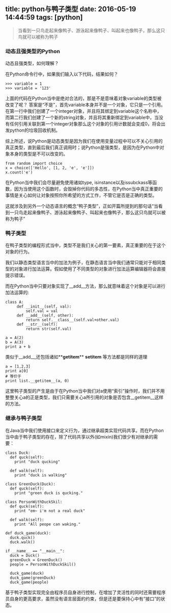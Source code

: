 title: python与鸭子类型
date: 2016-05-19 14:44:59
tags: [python]
---

> 当看到一只鸟走起来像鸭子、游泳起来像鸭子、叫起来也像鸭子，那么这只鸟就可以被称为鸭子

### 动态且强类型的Python

动态且强类型，如何理解？

在Python命令行中，如果我们输入以下代码，结果如何？

```
>>> variable = 1
>>> variable = '123'
```

上面的代码在Python当中是绝对合法的，那是不是意味着对象variable的类型被改变了呢？ 答案是“不是”，首先variable本身并不是一个对象，它只是一个引用。在第一行中我们创建了一个integer对象，并且将其绑定到variable这个名称中，而第二行我们创建了一个新的string对象，并且将其重新绑定到variable中，当没有任何引用关联到第一个integer对象那么这个对象的引用计数就会变成0，将会出发python的垃圾回收机制。

综上所述，说Python是动态类型是因为我们在使用变量过程中可以不关心引用的真正类型，直到最后我们真正调用时；说Python是强类型，是因为在Python中对象本身的类型是不可以改变的。

```
from random import choice
x = choice(['Hello', [1, 2, 'e', 'e']])
x.count('e')
```

在Python当中我们会尽量避免使用诸如type, isinstance以及issubckass等函数，因为当使用这个函数时，会毁掉你代码的多态性，在Python当中真正重要的事情是关心如何让对象按照你所希望的方式工作，不管它是否是正确的类型。

这就涉及到另外一个动态语言的概念“鸭子类型”，正如开篇所提到的那句话“当看到一只鸟走起来像鸭子、游泳起来像鸭子、叫起来也像鸭子，那么这只鸟就可以被称为鸭子”

### 鸭子类型

在鸭子类型的编程形式当中，类型不是我们关心的第一要素，真正重要的在于这个对象的行为。

我们以静态类型语言当中的加法为例子，在静态语言当中我们通常只能对于相同类型的对象进行加法运算。假如使用了不同类型的对象进行加法运算编辑器将会直接提示错误。

而在Python当中只要对象实现了__add__方法，那么就意味着这个对象是可以进行加法运算的:

```
class A:
     def __init__(self, val):
         self.val = val
     def __add__(self, other):
         return self.__class__(self.val+other.val)
     def __str__(self):
         return str(self.val)

a = A(2)
b = A(3)
print a + b
```

类似于__add__,还包括诸如**__getitem__** **__setitem__** 等方法都是同样的道理

```
a = [1,2,3]
print a[0]
# 等价于
print list.__getitem__(a, 0)
```

这里鸭子类型的产生是由于在Python当中我们对a使用“索引”操作时，我们并不用整整关心a的正是类型，我们只需要关心a所引用的对象是否包含__getitem__这样的方法。

### 继承与鸭子类型

在Java当中我们使用接口来定义行为，通过继承超类实现代码共享。而在Python当中由于鸭子类型的存在，除了代码共享以外(如mixin)我们很少有对继承的需要：

```
class Duck:
  def quck(self):
    print "duck qucking"

  def walk(self):
    print "duck is walking"

class GreenDuck(Duck):
  def quck(self):
    print "green duck is qucking."

class PersonWithDuckSkil:
  def quck(self):
    print "em~ i'm not a real duck"

  def walk(self):
    print "All peope can waking."

def duck_game(duck):
  duck.quck()
  duck.walk()

if __name__ == "__main__":
  duck = Duck()
  greenDuck = GreenDuck()
  people = PersonWithDuckSkil()

  duck_game(duck)
  duck_game(greenDuck)
  duck_game(people)
```

基于鸭子类型实现完全由程序员自身进行控制，在增加了灵活性的同时还需要程序员自身的更高要求，虽然没有语言层面的约束，但是还是要保持心中有“接口”的状态。
